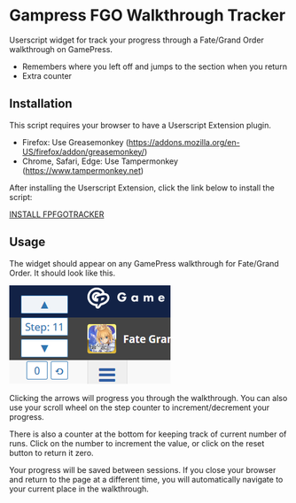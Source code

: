 # Gampress FGO Walkthrough Tracker

Userscript widget for track your progress through a Fate/Grand Order walkthrough on GamePress.

* Remembers where you left off and jumps to the section when you return
* Extra counter

## Installation

This script requires your browser to have a Userscript Extension plugin.

* Firefox: Use Greasemonkey (https://addons.mozilla.org/en-US/firefox/addon/greasemonkey/)
* Chrome, Safari, Edge: Use Tampermonkey (https://www.tampermonkey.net)

After installing the Userscript Extension, click the link below to install the script:

[INSTALL FPFGOTRACKER](https://github.com/KataiKi/gpfgotracker/raw/main/gpfgotracker.user.js)

## Usage

The widget should appear on any GamePress walkthrough for Fate/Grand Order.  It should look like this.

![FGO Tracker Widget](https://github.com/KataiKi/gpfgotracker/raw/main/fgotracker.png)

Clicking the arrows will progress you through the walkthrough.  You can also use your scroll wheel on the step counter to increment/decrement your progress.

There is also a counter at the bottom for keeping track of current number of runs.  Click on the number to increment the value, or click on the reset button to return it zero.

Your progress will be saved between sessions.  If you close your browser and return to the page at a different time, you will automatically navigate to your current place in the walkthrough.
